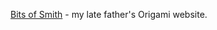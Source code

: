 [Bits of Smith](https://britishorigami.info/academic/johnsmith/) -
my late father's Origami website.
